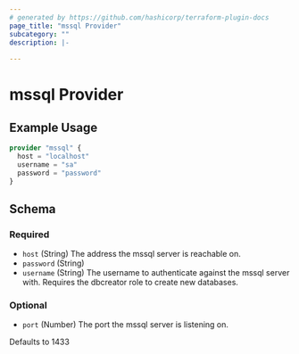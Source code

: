 ```yaml
---
# generated by https://github.com/hashicorp/terraform-plugin-docs
page_title: "mssql Provider"
subcategory: ""
description: |-
  
---
```


# mssql Provider



## Example Usage

```terraform
provider "mssql" {
  host = "localhost"
  username = "sa"
  password = "password"
}
```

<!-- schema generated by tfplugindocs -->
## Schema

### Required

- `host` (String) The address the mssql server is reachable on.
- `password` (String)
- `username` (String) The username to authenticate against the mssql server with. Requires the dbcreator role to create new databases.

### Optional

- `port` (Number) The port the mssql server is listening on.

Defaults to 1433

